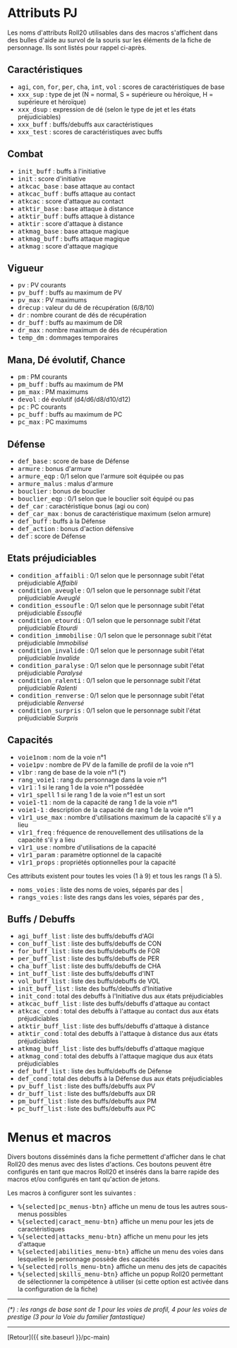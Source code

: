 # Attributs PJ

Les noms d'attributs Roll20 utilisables dans des macros s'affichent dans des bulles d'aide au survol de la souris sur les éléments de la fiche de personnage. Ils sont listés pour rappel ci-après.

## Caractéristiques

- <kbd>agi</kbd>, <kbd>con</kbd>, <kbd>for</kbd>, <kbd>per</kbd>, <kbd>cha</kbd>, <kbd>int</kbd>, <kbd>vol</kbd> : scores de caractéristiques de base
- <kbd>xxx_sup</kbd> : type de jet (N = normal, S = supérieure 
ou héroïque, H = supérieure et héroïque)
- <kbd>xxx_dsup</kbd> : expression de dé (selon le type de jet et les états préjudiciables)
- <kbd>xxx_buff</kbd> : buffs/debuffs aux caractéristiques
- <kbd>xxx_test</kbd> : scores de caractéristiques avec buffs

## Combat

- <kbd>init_buff</kbd> : buffs à l'initiative
- <kbd>init</kbd> : score d'initiative
- <kbd>atkcac_base</kbd> : base attaque au contact
- <kbd>atkcac_buff</kbd> : buffs attaque au contact
- <kbd>atkcac</kbd> : score d'attaque au contact
- <kbd>atktir_base</kbd> : base attaque à distance
- <kbd>atktir_buff</kbd> : buffs attaque à distance
- <kbd>atktir</kbd> : score d'attaque à distance
- <kbd>atkmag_base</kbd> : base attaque magique
- <kbd>atkmag_buff</kbd> : buffs attaque magique
- <kbd>atkmag</kbd> : score d'attaque magique

## Vigueur

- <kbd>pv</kbd> : PV courants
- <kbd>pv_buff</kbd> : buffs au maximum de PV
- <kbd>pv_max</kbd> : PV maximums
- <kbd>drecup</kbd> : valeur du dé de récupération (6/8/10)
- <kbd>dr</kbd> : nombre courant de dés de récupération
- <kbd>dr_buff</kbd> : buffs au maximum de DR
- <kbd>dr_max</kbd> : nombre maximum de dés de récupération
- <kbd>temp_dm</kbd> : dommages temporaires

## Mana, Dé évolutif, Chance

- <kbd>pm</kbd> : PM courants
- <kbd>pm_buff</kbd> : buffs au maximum de PM
- <kbd>pm_max</kbd> : PM maximums
- <kbd>devol</kbd> : dé évolutif (d4/d6/d8/d10/d12)
- <kbd>pc</kbd> : PC courants
- <kbd>pc_buff</kbd> : buffs au maximum de PC
- <kbd>pc_max</kbd> : PC maximums

## Défense

- <kbd>def_base</kbd> : score de base de Défense
- <kbd>armure</kbd> : bonus d'armure
- <kbd>armure_eqp</kbd> : 0/1 selon que l'armure soit équipée ou pas
- <kbd>armure_malus</kbd> : malus d'armure
- <kbd>bouclier</kbd> : bonus de bouclier
- <kbd>bouclier_eqp</kbd> : 0/1 selon que le bouclier soit équipé ou pas
- <kbd>def_car</kbd> : caractéristique bonus (agi ou con)
- <kbd>def_car_max</kbd> : bonus de caractéristique maximum (selon armure)
- <kbd>def_buff</kbd> : buffs à la Défense
- <kbd>def_action</kbd> : bonus d'action défensive
- <kbd>def</kbd> : score de Défense

## Etats préjudiciables

- <kbd>condition_affaibli</kbd> : 0/1 selon que le personnage subit l'état préjudiciable _Affaibli_
- <kbd>condition_aveugle</kbd> : 0/1 selon que le personnage subit l'état préjudiciable _Aveuglé_
- <kbd>condition_essoufle</kbd> : 0/1 selon que le personnage subit l'état préjudiciable _Essouflé_
- <kbd>condition_etourdi</kbd> : 0/1 selon que le personnage subit l'état préjudiciable _Etourdi_
- <kbd>condition_immobilise</kbd> : 0/1 selon que le personnage subit l'état préjudiciable _Immobilisé_
- <kbd>condition_invalide</kbd> : 0/1 selon que le personnage subit l'état préjudiciable _Invalide_
- <kbd>condition_paralyse</kbd> : 0/1 selon que le personnage subit l'état préjudiciable _Paralysé_
- <kbd>condition_ralenti</kbd> : 0/1 selon que le personnage subit l'état préjudiciable _Ralenti_
- <kbd>condition_renverse</kbd> : 0/1 selon que le personnage subit l'état préjudiciable _Renversé_
- <kbd>condition_surpris</kbd> : 0/1 selon que le personnage subit l'état préjudiciable _Surpris_

## Capacités

- <kbd>voie1nom</kbd> : nom de la voie n°1
- <kbd>voie1pv</kbd> : nombre de PV de la famille de profil de la voie n°1
- <kbd>v1br</kbd> : rang de base de la voie n°1 (*)
- <kbd>rang_voie1</kbd> : rang du personnage dans la voie n°1
- <kbd>v1r1</kbd> : 1 si le rang 1 de la voie n°1 possédée
- <kbd>v1r1_spell</kbd> 1 si le rang 1 de la voie n°1 est un sort
- <kbd>voie1-t1</kbd> : nom de la capacité de rang 1 de la voie n°1
- <kbd>voie1-1</kbd> : description de la capacité de rang 1 de la voie n°1
- <kbd>v1r1_use_max</kbd> : nombre d'utilisations maximum de la capacité s'il y a lieu
- <kbd>v1r1_freq</kbd> : fréquence de renouvellement des utilisations de la capacité s'il y a lieu
- <kbd>v1r1_use</kbd> : nombre d'utilisations de la capacité
- <kbd>v1r1_param</kbd> : paramètre optionnel de la capacité
- <kbd>v1r1_props</kbd> : propriétés optionnelles pour la capacité

Ces attributs existent pour toutes les voies (1 à 9) et tous les rangs (1 à 5).

- <kbd>noms_voies</kbd> : liste des noms de voies, séparés par des \|
- <kbd>rangs_voies</kbd> : liste des rangs dans les voies, séparés par des ,

## Buffs / Debuffs

- <kbd>agi_buff_list</kbd> : liste des buffs/debuffs d'AGI 
- <kbd>con_buff_list</kbd> : liste des buffs/debuffs de CON 
- <kbd>for_buff_list</kbd> : liste des buffs/debuffs de FOR
- <kbd>per_buff_list</kbd> : liste des buffs/debuffs de PER
- <kbd>cha_buff_list</kbd> : liste des buffs/debuffs de CHA
- <kbd>int_buff_list</kbd> : liste des buffs/debuffs d'INT
- <kbd>vol_buff_list</kbd> : liste des buffs/debuffs de VOL
- <kbd>init_buff_list</kbd> : liste des buffs/debuffs d'Initiative
- <kbd>init_cond</kbd> : total des debuffs à l'Initiative dus aux états préjudiciables
- <kbd>atkcac_buff_list</kbd> : liste des buffs/debuffs d'attaque au contact
- <kbd>atkcac_cond</kbd> : total des debuffs à l'attaque au contact dus aux états préjudiciables
- <kbd>atktir_buff_list</kbd> : liste des buffs/debuffs d'attaque à distance
- <kbd>atktir_cond</kbd> : total des debuffs à l'attaque à distance dus aux états préjudiciables
- <kbd>atkmag_buff_list</kbd> : liste des buffs/debuffs d'attaque magique
- <kbd>atkmag_cond</kbd> : total des debuffs à l'attaque magique dus aux états préjudiciables
- <kbd>def_buff_list</kbd> : liste des buffs/debuffs de Défense
- <kbd>def_cond</kbd> : total des debuffs à la Défense dus aux états préjudiciables
- <kbd>pv_buff_list</kbd> : liste des buffs/debuffs aux PV
- <kbd>dr_buff_list</kbd> : liste des buffs/debuffs aux DR
- <kbd>pm_buff_list</kbd> : liste des buffs/debuffs aux PM
- <kbd>pc_buff_list</kbd> : liste des buffs/debuffs aux PC

# Menus et macros

Divers boutons disséminés dans la fiche permettent d'afficher dans le chat Roll20 des menus avec des listes d'actions. Ces boutons peuvent être configurés en tant que macros Roll20 et insérés dans la barre rapide des macros et/ou configurés en tant qu'action de jetons.

Les macros à configurer sont les suivantes :
- <kbd>%{selected|pc_menus-btn}</kbd> affiche un menu de tous les autres sous-menus possibles
- <kbd>%{selected|caract_menu-btn}</kbd> affiche un menu pour les jets de caractéristiques
- <kbd>%{selected|attacks_menu-btn}</kbd> affiche un menu pour les jets d'attaque
- <kbd>%{selected|abilities_menu-btn}</kbd> affiche un menu des voies dans lesquelles le personnage possède des capacités
- <kbd>%{selected|rolls_menu-btn}</kbd> affiche un menu des jets de capacités
- <kbd>%{selected|skills_menu-btn}</kbd> affiche un popup Roll20 permettant de sélectionner la compétence à utiliser (si cette option est activée dans la configuration de la fiche)

---

_(*) : les rangs de base sont de 1 pour les voies de profil, 4 pour les voies de prestige (3 pour la Voie du familier fantastique)_

---

[Retour]({{ site.baseurl }}/pc-main)